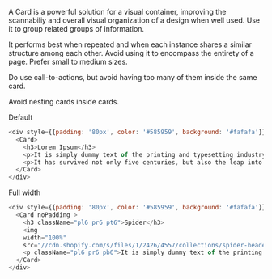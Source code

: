 A Card is a powerful solution for a visual container, improving the scannabiliy and overall visual organization of a design when well used. Use it to group related groups of information.

It performs best when repeated and when each instance shares a similar structure among each other. Avoid using it to encompass the entirety of a page. Prefer small to medium sizes.

Do use call-to-actions, but avoid having too many of them inside the same card.

Avoid nesting cards inside cards.


Default

```js
<div style={{padding: '80px', color: '#585959', background: '#fafafa'}}>
  <Card>
    <h3>Lorem Ipsum</h3>
    <p>It is simply dummy text of the printing and typesetting industry. Lorem Ipsum has been the industry's standard dummy text ever since the 1500s, when an unknown printer took a galley of type and scrambled it to make a type specimen book.</p>
    <p>It has survived not only five centuries, but also the leap into electronic typesetting, remaining essentially unchanged. It was popularised in the 1960s with the release of Letraset sheets containing Lorem Ipsum passages, and more recently with desktop publishing software like Aldus PageMaker including versions of Lorem Ipsum.</p>
  </Card>
</div>
```


Full width

```js
<div style={{padding: '80px', color: '#585959', background: '#fafafa'}}>
  <Card noPadding >
    <h3 className="pl6 pr6 pt6">Spider</h3>
    <img
    width="100%"
    src="//cdn.shopify.com/s/files/1/2426/4557/collections/spider-header123_1800x_c0da37d9-6f9c-4b9e-bcaa-f984f3c869fe_1800x.png?v=1512524794" />
    <p className="pl6 pr6 pb6">It is simply dummy text of the printing and typesetting industry. Lorem Ipsum has been the industry's standard dummy text ever since the 1500s, when an unknown printer took a galley of type and scrambled it to make a type specimen book.</p>
  </Card>
</div>
```
